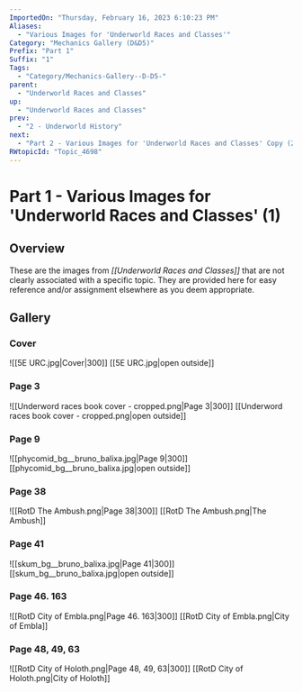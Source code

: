 ```yaml
---
ImportedOn: "Thursday, February 16, 2023 6:10:23 PM"
Aliases:
  - "Various Images for 'Underworld Races and Classes'"
Category: "Mechanics Gallery (D&D5)"
Prefix: "Part 1"
Suffix: "1"
Tags:
  - "Category/Mechanics-Gallery--D-D5-"
parent:
  - "Underworld Races and Classes"
up:
  - "Underworld Races and Classes"
prev:
  - "2 - Underworld History"
next:
  - "Part 2 - Various Images for 'Underworld Races and Classes' Copy (2)"
RWtopicId: "Topic_4698"
---
```

# Part 1 - Various Images for 'Underworld Races and Classes' (1)
## Overview
These are the images from *[[Underworld Races and Classes]]* that are not clearly associated with a specific topic. They are provided here for easy reference and/or assignment elsewhere as you deem appropriate.

## Gallery
### Cover
![[5E URC.jpg|Cover|300]]
[[5E URC.jpg|open outside]]

### Page 3
![[Underword races book cover - cropped.png|Page 3|300]]
[[Underword races book cover - cropped.png|open outside]]

### Page 9
![[phycomid_bg__bruno_balixa.jpg|Page 9|300]]
[[phycomid_bg__bruno_balixa.jpg|open outside]]

### Page 38
![[RotD The Ambush.png|Page 38|300]]
[[RotD The Ambush.png|The Ambush]]

### Page 41
![[skum_bg__bruno_balixa.jpg|Page 41|300]]
[[skum_bg__bruno_balixa.jpg|open outside]]

### Page 46. 163
![[RotD City of Embla.png|Page 46. 163|300]]
[[RotD City of Embla.png|City of Embla]]

### Page 48, 49, 63
![[RotD City of Holoth.png|Page 48, 49, 63|300]]
[[RotD City of Holoth.png|City of Holoth]]

